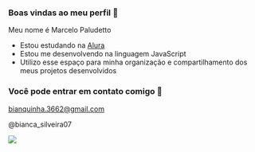 ### Boas vindas ao meu perfil 🤸

Meu nome é Marcelo Paludetto

- Estou estudando na [Alura](https://www.alura.com.br)
- Estou me desenvolvendo na linguagem JavaScript
- Utilizo esse espaço para minha organização e compartilhamento dos meus projetos desenvolvidos

### Você pode entrar em contato comigo 📧

bianquinha.3662@gmail.com

@bianca_silveira07

![](https://media1.tenor.com/m/GOabrbLMl4AAAAAd/plink-cat-plink.gif)

